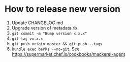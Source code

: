 How to release new version
==========================

1. Update CHANGELOG.md
1. Upgrade version of metadata.rb
1. `git commit -m "Bump version x.x.x"`
1. `git tag vx.x.x`
1. `git push origin master && git push --tags`
1. `bundle exec berks --no-git`. See https://supermarket.chef.io/cookbooks/mackerel-agent
